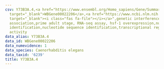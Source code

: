 ```yaml
---
csv: Y73B3A.4,<a href="https://www.ensembl.org/Homo_sapiens/Gene/Summary?db=core;g=WBGene00022206"
  target="_blank">WBGene00022206</a>,<a href="https://www.ncbi.nlm.nih.gov/pubmed/30894454"
  target="_blank"><i class="fas fa-file"></i></a>",genetic interference,functional
  association,prime adult stage, RNA-seq assay, hsf-1 overexpression,nucleotide sequence
  identification,nucleotide sequence identification,transcriptional regulation,down-regulates
  activity
data_alias: Y73B3A.4
data_id: WBGene00022206
data_numevidence: 1
data_species: Caenorhabditis elegans
data_taxid: '6239'
title: Y73B3A.4
---
```

